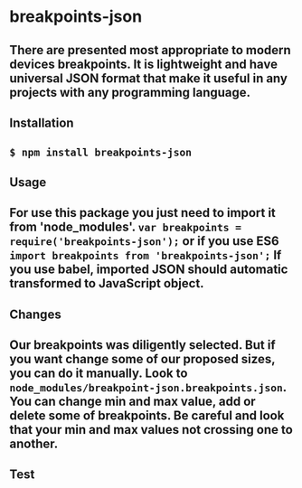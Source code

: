 # breakpoints-json
There are presented most appropriate to modern devices breakpoints. It is lightweight and have universal JSON format that make it useful in any projects with any programming language.
-------------
## Installation ##
`$ npm install breakpoints-json`
-------------
## Usage ##
For use this package you just need to import it from 'node_modules'.
`var breakpoints = require('breakpoints-json');`
or if you use ES6
`import breakpoints from 'breakpoints-json';`
If you use babel, imported JSON should automatic transformed to JavaScript object.
--------------
## Changes ##
Our breakpoints was diligently selected. But if you want change some of our proposed sizes, you can do it manually. Look to `node_modules/breakpoint-json.breakpoints.json`. You can change min and max value, add or delete some of breakpoints. Be careful and look that your min and max values not crossing one to another.
--------------
## Test ##
